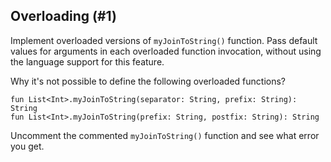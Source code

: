 ## Overloading (#1)

Implement overloaded versions of `myJoinToString()` function.
Pass default values for arguments in each overloaded function invocation,
without using the language support for this feature.

Why it's not possible to define the following overloaded functions?

```text
fun List<Int>.myJoinToString(separator: String, prefix: String): String
fun List<Int>.myJoinToString(prefix: String, postfix: String): String
```

Uncomment the commented `myJoinToString()` function and see what error you get.